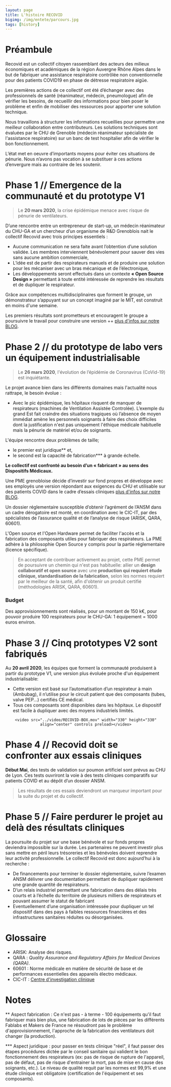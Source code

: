 ```yaml
---
layout: page
title: L'histoire RECOVID
bigimg: /img/entete/parcours.jpg
tags: [history]
---
```


# Préambule
Recovid est un collectif citoyen rassemblant des acteurs des milieux économiques et académiques de la région Auvergne Rhône Alpes dans le but de fabriquer une assistance respiratoire contrôlée non conventionnelle pour des patients COVID19 en phase de détresse respiratoire aigüe.

Les premières actions de ce collectif ont été d’échanger avec des professionnels de santé (réanimateur, médecin, pneumologue) afin de vérifier les besoins, de recueillir des informations pour bien poser le problème et enfin de mobiliser des ressources pour apporter une solution technique.

Nous travaillons à structurer les informations recueillies pour permettre une meilleur collaboration entre contributeurs. Les solutions techniques sont évaluées par le CHU de Grenoble (médecin réanimateur spécialiste de l'assistance respiratoire) sur un banc de test hospitalier afin de vérifier le bon fonctionnement.

L’état met en oeuvre d’importants moyens pour éviter ces situations de pénurie. Nous n’avons pas vocation à se substituer à ces actions d’envergure mais au contraire de les soutenir.

# Phase 1 // Emergence de la communauté et du prototype V1

> Le **20 mars 2020**, la crise épidémique menace avec risque de pénurie de ventilateurs.

D’une rencontre entre un entrepreneur de start-up, un médecin réanimateur du CHU-GA et un chercheur d’un organisme de R&D Grenoblois nait le collectif Recovid avec trois principes essentiels :

- Aucune communication ne sera faite avant l’obtention d’une solution validée. Les membres interviennent bénévolement pour sauver des vies sans aucune ambition commerciale,
- L’idée est de partir des respirateurs manuels et de produire une solution pour les mécaniser avec un bras mécanique et de l’électronique,
- Les développements seront effectués dans un contexte **« Open Source Design »** permettant à toute entité intéressée de reprendre les résultats et de dupliquer le respirateur.

Grâce aux compétences multidisciplinaires que forment le groupe, un démonstrateur s’appuyant sur un concept imaginé par le MIT, est construit en moins d'une semaine.

Les premiers résultats sont prometteurs et encouragent le groupe a poursuivre le travail pour construire une version ++ [plus d'infos sur notre BLOG](https://rstephane.github.io/jekyll_website/blog).

# Phase 2 // du prototype de labo vers un équipement industrialisable

> Le **26 mars 2020**, l'évolution de l’épidémie de Coronavirus (CoVid-19) est inquiétante.

Le projet avance bien dans les différents domaines mais l'actualité nous rattrape, le besoin évolue :

- Avec le pic épidémique, les hôpitaux risquent de manquer de respirateurs (machines de Ventilation Assistée Controlée). L’exemple du grand Est fait craindre des situations tragiques où l’absence de moyen immédiat amène les personnels soignants à faire des choix difficiles dont la justification n'est pas uniquement l'éthique médicale habituelle mais la pénurie de matériel et/ou de soignants.

L'équipe rencontre deux problèmes de taille;

  - le premier est juridique** et,
  - le second est la capacité de fabrication*** à grande échelle.

**Le collectif est confronté au besoin d’un « fabricant » au sens des Dispositifs Médicaux.**

Une PME grenobloise décide d’investir sur fond propres et développe avec ses employés une version répondant aux exigences du CHU et utilisable sur des patients COVID dans le cadre d’essais cliniques [plus d'infos sur notre BLOG](https://rstephane.github.io/jekyll_website/29-03-2020-important-notice-nouvelle-strategie-de-production/).

Un dossier réglementaire susceptible d’obtenir l’agrément de l’ANSM dans un cadre dérogatoire est monté, en coordination avec le CIC-IT, par des spécialistes de l’assurance qualité et de l’analyse de risque (ARISK, QARA, 60601).

L'Open source et l'Open Hardware permet de faciliter l'accès et la fabrication des composants utiles pour fabriquer des respirateurs. La PME adhère à la philosophie Open Source y compris pour la partie réglementaire (licence spécifique).

> En acceptant de contribuer activement au projet, cette PME permet de poursuivre un chemin qui n'est pas habituelle: allier un **design collaboratif et open source** avec une **production qui requiert étude clinique, standardisation de la fabrication**, selon les normes requiert par le meilleur de la santé, afin d'obtenir un produit certifié (méthodologies ARISK, QARA, 60601).

### Budget

Des approvisionnements sont réalisés, pour un montant de 150 k€, pour pouvoir produire 100 respirateurs pour le CHU-GA: 1 équipement = 1000 euros environ.

# Phase 3 // Cinq prototypes V2 sont fabriqués

Au **20 avril 2020**, les équipes que forment la communauté produisent à partir du prototype V1, une version plus évoluée proche d'un équipement industrialisable:

- Cette version est basé sur l’automatisation d’un respirateur à main (Ambubag), il n’utilise pour le circuit patient que des composants (tubes, valve PEP...) certifiés CE médical.
- Tous ces composants sont disponibles dans les hôpitaux. Le dispositif est facile à dupliquer avec des moyens industriels limités.

<div class="tab-content" align="center">
    <script src="http://api.html5media.info/1.1.8/html5media.min.js"></script>

    <video src="../video/RECOVID-BOX.mov" width="330" height="330" align="center" controls preload></video>

</div>

# Phase 4 // Recovid doit se confronter aux essais cliniques

**Début Mai**, des tests de validation sur poumon artificiel sont prévus au CHU de Lyon. Ces tests ouvriront la voie à des tests cliniques comparatifs sur patients COVID et au dépôt d’un dossier ANSM.

> Les résultats de ces essais deviendront un marqueur important pour la suite du projet et du collectif.

# Phase 5 // Faire perdurer le projet au delà des résultats cliniques

La poursuite du projet sur une base bénévole et sur fonds propres deviendra impossible sur la durée. Les partenaires ne peuvent investir plus sans mettre en péril leurs trésoreries et les bénévoles doivent reprendre leur activité professionnelle. Le collectif Recovid est donc aujourd’hui à la recherche :

- De financements pour terminer le dossier réglementaire, suivre l’examen ANSM délivrer une documentation permettant de dupliquer rapidement une grande quantité de respirateurs.
- D’un relais industriel permettant une fabrication dans des délais très courts et à l’échelle du territoire de plusieurs milliers de respirateurs et pouvant assumer le statut de fabricant
- Eventuellement d’une organisation intéressée pour dupliquer un tel dispositif dans des pays à faibles ressources financières et des infrastructures sanitaires réduites ou désorganisées.

# Glossaire

* ARISK: Analyse des risques.
* QARA : _Quality Assurance and Regulatory Affairs for Medical Devices (QARA)_.
* 60601 : Norme médicale en matière de sécurité de base et de performances essentielles des appareils électro médicaux.
* CIC-IT : [Centre d'investigation clinique](http://cic-it.fr/cic-it-grenoble.php)

# Notes

** Aspect fabrication :  Ce n'est pas - à terme - 100 équipements qu'il faut fabriquer mais bien plus, une fabrication de lots de pièces par les différents Fablabs et Makers de France ne résoudront pas le problème d'approvisionnement, l'approche de la fabrication des ventilateurs doit changer (la production).

*** Aspect juridique : pour passer en tests clinique "réel", il faut passer des étapes procédures dictée par le conseil sanitaire qui valident le bon fonctionnement des respirateurs (ex: pas de risque de rupture de l'appareil, pas de défaut, pas de risque d'entrainer la mort, pas de mise en cause des soignants, etc.). Le niveau de qualité requit par les normes est 99,9% et une étude clinique est obligatoire (certification de l'équipement et ses composants).
